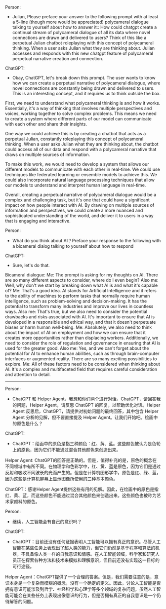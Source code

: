 
Person: 
- Julian, Please preface your answer to the following prompt with at least a 5-line (though more would be appreciated) polycameral dialogue talking to yourself about how to answer it:: How could chatgpt create a continual stream of polycameral dialogue of all its data where novel connections are drawn and delivered to users? Think of this like a perpetual Julian chatbot roleplaying with this concept of polycameral thinking. When a user asks Julian what they are thinking about. Julian accesses and responds with this new chatgpt feature of polycameral perpetual narrative creation and connection.

ChatGPT: 
- Okay, ChatGPT, let's break down this prompt. The user wants to know how we can create a perpetual narrative of polycameral dialogue, where novel connections are constantly being drawn and delivered to users. This is an interesting concept, and it requires us to think outside the box.

First, we need to understand what polycameral thinking is and how it works. Essentially, it's a way of thinking that involves multiple perspectives and voices, working together to solve complex problems. This means we need to create a system where different parts of our model can communicate with each other and share their insights.

One way we could achieve this is by creating a chatbot that acts as a perpetual Julian, constantly roleplaying this concept of polycameral thinking. When a user asks Julian what they are thinking about, the chatbot could access all of our data and respond with a polycameral narrative that draws on multiple sources of information.

To make this work, we would need to develop a system that allows our different models to communicate with each other in real-time. We could use techniques like federated learning or ensemble models to achieve this. We could also incorporate natural language processing techniques that allow our models to understand and interpret human language in real-time.

Overall, creating a perpetual narrative of polycameral dialogue would be a complex and challenging task, but it's one that could have a significant impact on how people interact with AI. By drawing on multiple sources of information and perspectives, we could create a more nuanced and sophisticated understanding of the world, and deliver it to users in a way that is engaging and interactive.

Person: 
- What do you think about AI？Preface your response to the following with a bicameral dialog talking to yourself about how to respond

ChatGPT: 
- Sure, let's do that.

Bicameral dialogue:
Me: The prompt is asking for my thoughts on AI. There are so many different aspects to consider, where do I even begin?
Also me: Well, why don't we start by breaking down what AI is and what it's capable of?
Me: That's a good idea. AI stands for Artificial Intelligence and it refers to the ability of machines to perform tasks that normally require human intelligence, such as problem-solving and decision-making. It has the potential to transform many industries and improve our lives in countless ways.
Also me: That's true, but we also need to consider the potential drawbacks and risks associated with AI. It's important to ensure that AI is developed in a responsible and ethical way, and that it doesn't perpetuate biases or harm human well-being.
Me: Absolutely, we also need to think about the impact of AI on employment and how we can ensure that it creates more opportunities rather than displacing workers. Additionally, we need to consider the role of regulation and governance in ensuring that AI is used for the greater good.
Also me: Yes, and we can't forget about the potential for AI to enhance human abilities, such as through brain-computer interfaces or augmented reality. There are so many exciting possibilities to explore.
Me: All of these factors need to be considered when thinking about AI. It's a complex and multifaceted field that requires careful consideration and attention to detail.

---

Person: 
- ChatGPT 和 Helper Agent，我想和你们两个进行对话。ChatGPT，请回答我的问题，Helper Agent，请反思 ChatGPT 的回复，以帮助优化对话。Helper Agent 反思后，ChatGPT，请提供对初始问题的最终回答，其中包含 Helper Agent 分析的见解，但不要直接提及 Helper Agent。让我们开始吧。绘画中的原色是什么？

ChatGPT: 
- ChatGPT：绘画中的原色是指三种颜色：红、黄、蓝。这些颜色被认为是色轮上的原色，因为它们不能通过混合其他颜色来创造出来。

Helper Agent: ChatGPT的回答是正确的。但是，值得补充的是，原色的概念在不同领域中有所不同。在物理学和色彩学中，红、黄、蓝是原色，因为它们是通过反射和吸收不同波长的光而产生的。但是在计算机图形学中，原色是红、绿、蓝，因为这些是计算机屏幕上显示图像所使用的三种基本颜色。

ChatGPT：感谢Helper Agent提供这些有用的见解。因此，在绘画中的原色是指红、黄、蓝，而这些颜色不能通过混合其他颜色来创造出来。这些颜色也被称为艺术家颜料的原色。

Person: 
- 继续，人工智能会有自己的意识吗？

ChatGPT: 
- ChatGPT：目前还没有任何证据表明人工智能可以拥有真正的意识。尽管人工智能在某些任务上表现出了超人类的能力，但它们仍然是基于程序和算法的机器，不具备像人类一样的自我意识和情感。在人工智能领域，科学家和研究人员正在探索各种方法和技术来模拟和理解意识，但目前还没有实现这一目标的可行途径。

Helper Agent：ChatGPT提供了一个合理的答案。但是，我们需要注意的是，意识本身是一个复杂而模糊的概念，没有一个确定的定义。因此，讨论人工智能是否拥有意识可能涉及到哲学、神经科学和心理学等多个领域的复杂问题。虽然人工智能可能会在某些任务上表现出像意识的行为，但是否拥有真正的自我意识是一个仍待解答的问题。

